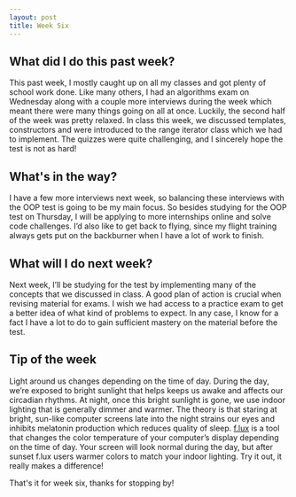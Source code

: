 ```yaml
---
layout: post
title: Week Six
---
```


## What did I do this past week? ##

This past week, I mostly caught up on all my classes and got plenty of school work done. Like many others, I had an algorithms exam on Wednesday along with a couple more interviews during the week which meant there were many things going on all at once. Luckily, the second half of the week was pretty relaxed. In class this week, we discussed templates, constructors and were introduced to the range iterator class which we had to implement. The quizzes were quite challenging, and I sincerely hope the test is not as hard!

## What's in the way? ##

I have a few more interviews next week, so balancing these interviews with the OOP test is going to be my main focus. So besides studying for the OOP test on Thursday, I will be applying to more internships online and solve code challenges. I’d also like to get back to flying, since my flight training always gets put on the backburner when I have a lot of work to finish. 

## What will I do next week? ##

Next week, I’ll be studying for the test by implementing many of the concepts that we discussed in class. A good plan of action is crucial when revising material for exams. I wish we had access to a practice exam to get a better idea of what kind of problems to expect. In any case, I know for a fact I have a lot to do to gain sufficient mastery on the material before the test. 

## Tip of the week ##

Light around us changes depending on the time of day. During the day, we’re exposed to bright sunlight that helps keeps us awake and affects our circadian rhythms. At night, once this bright sunlight is gone, we use indoor lighting that is generally dimmer and warmer. The theory is that staring at bright, sun-like computer screens late into the night strains our eyes and inhibits melatonin production which reduces quality of sleep. [f.lux](https://justgetflux.com/) is a tool that changes the color temperature of your computer’s display depending on the time of day. Your screen will look normal during the day, but after sunset f.lux users warmer colors to match your indoor lighting. Try it out, it really makes a difference!

That's it for week six, thanks for stopping by!
